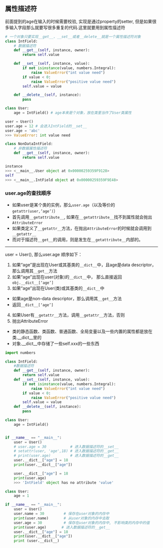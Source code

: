 ## 属性描述符
前面提到的age在输入的时候需要校验, 实现是通过property的setter, 但是如果很多输入字段那么就要写很多重复的代码.这里就要用到属性描述符
```python
# 一个对象只要实现__get__、__set__或者__delete__就是一个属性描述符对象
class IntField:
    # 数据描述符
    def __get__(self, instance, owner):
        return self.value

    def __set__(self, instance, value):
        if not isinstance(value, numbers.Integral):
            raise ValueError("int value need")
        if value < 0:
            raise ValueError("positive value need")
        self.value = value

    def __delete__(self, instance):
        pass

class User:
    age = IntField() # age本来是个对象，放在类里当作了User类属性

user = User()
user.age = 12 # 会进入IntField的__set__
user.age = 'abc'
>>> ValueError: int value need

class NonDataIntField:
    # 非数据属性描述符
    def __get__(self, instance, owner):
        return self.value

instance
>>> <__main__.User object at 0x00000259359F9128>
self
>>> <__main__.IntField object at 0x00000259359F9E48>
```

### user.age的查找顺序
- 如果user是某个类的实例，那么`user.age`（以及等价的`getattr(user,’age’)`）
- 首先调用`__getattribute__`, 如果在`__getattribute__`找不到属性就会抛出`AttributeError`
- 如果类定义了`__getattr__`方法，在抛出`AttributeError`的时候就会调用到`__getattr__`
- 而对于描述符`__get__`的调用，则是发生在`__getattribute__`内部的。

------
user = User(), 那么user.age 顺序如下：
1. 如果“age”是出现在User或其基类的`__dict__`中，且age是data descriptor，那么调用其`__get__`方法
2. 如果“age”出现在user(对象)的`__dict__`中， 那么直接返回 `obj.__dict__[‘age’]`
3. 如果“age”出现在User(类)或其基类的`__dict__`中
- 如果age是non-data descriptor，那么调用其`__get__`方法
- 返回`__dict__[‘age’]`
4. 如果User有`__getattr__`方法，调用`__getattr__`方法，否则
5. 抛出AttributeError

- 类的静态函数、类函数、普通函数、全局变量以及一些内置的属性都是放在类.__dict__里的
- 对象.__dict__中存储了一些self.xxx的一些东西

```python
import numbers

class IntField:
    #数据描述符
    def __get__(self, instance, owner):
        return self.value
    def __set__(self, instance, value):
        if not isinstance(value, numbers.Integral):
            raise ValueError("int value need")
        if value < 0:
            raise ValueError("positive value need")
        self.value = value
    def __delete__(self, instance):
        pass

class User:
    age = IntField()


if __name__ == "__main__":
    user = User()
    # user.age = 30           # 进入数据描述符的__set__
    # setattr(user, 'age',18) # 进入数据描述符的__get__
    # print(user.age)         # 进入数据描述符的__get__
    user.__dict__["age"] = 18
    print(user.__dict__["age"])

    user.__dict__["age"] = 18
    print(user.age)
    >>> 'IntField' object has no attribute 'value'
```

```python
class User:
    age = 1

if __name__ == "__main__":
    user = User()
    user.name = 30         # 保存在user对象的内存中
    print(user.name)       # 从user对象的内存中去取
    user.age = 30          # 保存在user对象的内存中, 不影响类的内存中的值
    print(user.age)       # 进入数据描述符的__get__
    user.__dict__["age"] = 18
    print(user.__dict__["age"])
    print (user.__dict__)
```








